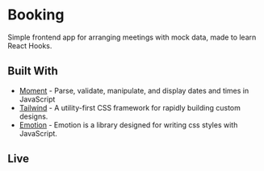 # Booking
Simple frontend app for arranging meetings with mock data, made to learn React Hooks.

## Built With

* [Moment](https://momentjs.com/) - Parse, validate, manipulate, and display dates and times in JavaScript
* [Tailwind](https://tailwindcss.com/) - A utility-first CSS framework for rapidly building custom designs.
* [Emotion](https://emotion.sh/docs/introduction) - Emotion is a library designed for writing css styles with JavaScript.

## Live
